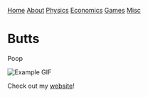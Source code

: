 [Home](index.html) [About](about.html) [Physics](research.html)
[Economics](posts.html) [Games](games.html) [Misc](misc.html)

# Butts

Poop

![Example GIF](example.gif)

Check out my [website](https://example.com)!

